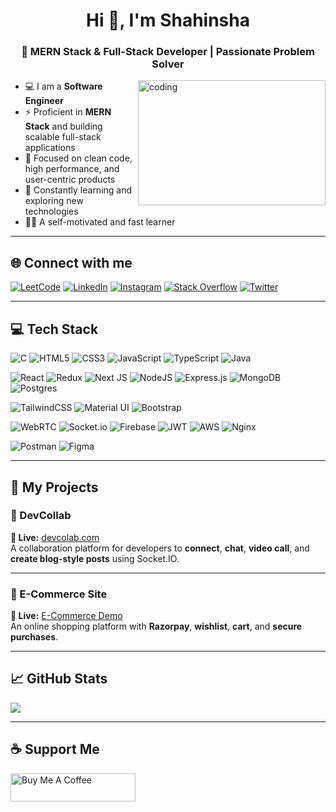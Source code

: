 <h1 align="center">Hi 👋, I'm Shahinsha</h1>
<h3 align="center">🚀 MERN Stack & Full-Stack Developer | Passionate Problem Solver</h3>

<img align="right" alt="coding" width="300" height="200" src="https://assets10.lottiefiles.com/packages/lf20_0yfsb3a1.gif" />

- 💻 I am a **Software Engineer**  
- ⚡ Proficient in **MERN Stack** and building scalable full-stack applications  
- 🎯 Focused on clean code, high performance, and user-centric products  
- 🌱 Constantly learning and exploring new technologies  
- 🧑‍💻 A self-motivated and fast learner  

---

## 🌐 Connect with me

[![LeetCode](https://img.shields.io/badge/LeetCode-%23FFA116.svg?logo=LeetCode&logoColor=white)](https://leetcode.com/u/muhammedshahinsha2442/)
[![LinkedIn](https://img.shields.io/badge/LinkedIn-%230077B5.svg?logo=linkedin&logoColor=white)](https://linkedin.com/in/MuhammedShahinsha)
[![Instagram](https://img.shields.io/badge/Instagram-%23E4405F.svg?logo=Instagram&logoColor=white)](https://instagram.com/shahinsha_shahinu)
[![Stack Overflow](https://img.shields.io/badge/-Stackoverflow-FE7A16?logo=stack-overflow&logoColor=white)](https://stackoverflow.com/users/ShahinshaShahinu)
[![Twitter](https://img.shields.io/badge/Twitter-%231DA1F2.svg?logo=Twitter&logoColor=white)](https://twitter.com/@Mhd_shahinshaH)

---

## 💻 Tech Stack

![C](https://img.shields.io/badge/c-%2300599C.svg?style=for-the-badge&logo=c&logoColor=white)
![HTML5](https://img.shields.io/badge/html5-%23E34F26.svg?style=for-the-badge&logo=html5&logoColor=white)
![CSS3](https://img.shields.io/badge/css3-%231572B6.svg?style=for-the-badge&logo=css3&logoColor=white)
![JavaScript](https://img.shields.io/badge/javascript-%23323330.svg?style=for-the-badge&logo=javascript&logoColor=%23F7DF1E)
![TypeScript](https://img.shields.io/badge/typescript-%23007ACC.svg?style=for-the-badge&logo=typescript&logoColor=white)
![Java](https://img.shields.io/badge/java-%23ED8B00.svg?style=for-the-badge&logo=java&logoColor=white)

![React](https://img.shields.io/badge/react-%2320232a.svg?style=for-the-badge&logo=react&logoColor=%2361DAFB)
![Redux](https://img.shields.io/badge/redux-%23593d88.svg?style=for-the-badge&logo=redux&logoColor=white)
![Next JS](https://img.shields.io/badge/Next-black?style=for-the-badge&logo=next.js&logoColor=white)
![NodeJS](https://img.shields.io/badge/node.js-6DA55F?style=for-the-badge&logo=node.js&logoColor=white)
![Express.js](https://img.shields.io/badge/express.js-%23404d59.svg?style=for-the-badge&logo=express&logoColor=%2361DAFB)
![MongoDB](https://img.shields.io/badge/MongoDB-%234ea94b.svg?style=for-the-badge&logo=mongodb&logoColor=white)
![Postgres](https://img.shields.io/badge/postgres-%23316192.svg?style=for-the-badge&logo=postgresql&logoColor=white)

![TailwindCSS](https://img.shields.io/badge/tailwindcss-%2338B2AC.svg?style=for-the-badge&logo=tailwind-css&logoColor=white)
![Material UI](https://img.shields.io/badge/MUI-%230081CB.svg?style=for-the-badge&logo=material-ui&logoColor=white)
![Bootstrap](https://img.shields.io/badge/bootstrap-%23563D7C.svg?style=for-the-badge&logo=bootstrap&logoColor=white)

![WebRTC](https://img.shields.io/badge/WebRTC-%23FF6B00.svg?style=for-the-badge&logo=WebRTC&logoColor=white)
![Socket.io](https://img.shields.io/badge/Socket.io-black?style=for-the-badge&logo=socket.io&badgeColor=010101)
![Firebase](https://img.shields.io/badge/Firebase-039BE5?style=for-the-badge&logo=Firebase&logoColor=white)
![JWT](https://img.shields.io/badge/JWT-black?style=for-the-badge&logo=JSON%20web%20tokens)
![AWS](https://img.shields.io/badge/AWS-%23FF9900.svg?style=for-the-badge&logo=amazon-aws&logoColor=white)
![Nginx](https://img.shields.io/badge/nginx-%23009639.svg?style=for-the-badge&logo=nginx&logoColor=white)

![Postman](https://img.shields.io/badge/Postman-FF6C37?style=for-the-badge&logo=postman&logoColor=white)
![Figma](https://img.shields.io/badge/figma-%23F24E1E.svg?style=for-the-badge&logo=figma&logoColor=white)

---

## 🚀 My Projects

### 🌟 DevCollab
**🔗 Live:** [devcolab.com](https://dev-collabs.vercel.app/)  
A collaboration platform for developers to **connect**, **chat**, **video call**, and **create blog-style posts** using Socket.IO.

---

### 🌟 E-Commerce Site  
**🔗 Live:** [E-Commerce Demo](https://eicer-ecomerce-1.onrender.com/)  
An online shopping platform with **Razorpay**, **wishlist**, **cart**, and **secure purchases**.

---

## 📈 GitHub Stats

![](https://github-readme-stats.vercel.app/api/top-langs/?username=ShahinshaShahinu&theme=dracula&hide_border=true&include_all_commits=true&count_private=true&layout=compact)

---

## ☕ Support Me

<a href="https://www.buymeacoffee.com/muhammedsht" target="_blank" rel="noopener noreferrer">
  <img src="https://cdn.buymeacoffee.com/buttons/v2/default-yellow.png" alt="Buy Me A Coffee" height="45" width="200">
</a>
